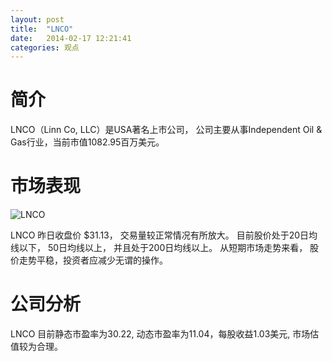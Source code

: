 ```yaml
---
layout: post
title:  "LNCO"
date:   2014-02-17 12:21:41
categories: 观点
---
```


# 简介
LNCO（Linn Co, LLC）是USA著名上市公司，
公司主要从事Independent Oil & Gas行业，当前市值1082.95百万美元。

# 市场表现

![LNCO](http://finviz.com/chart.ashx?t=LNCO&ty=c&ta=1&p=d&s=l)

LNCO 昨日收盘价 $31.13，
交易量较正常情况有所放大。
目前股价处于20日均线以下，
50日均线以上，
并且处于200日均线以上。
从短期市场走势来看，
股价走势平稳，投资者应减少无谓的操作。

# 公司分析
LNCO 目前静态市盈率为30.22, 动态市盈率为11.04，每股收益1.03美元,
市场估值较为合理。
